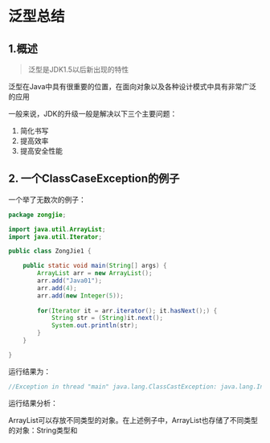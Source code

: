 # 泛型总结

## 1.概述

> 泛型是JDK1.5以后新出现的特性

泛型在Java中具有很重要的位置，在面向对象以及各种设计模式中具有非常广泛的应用

一般来说，JDK的升级一般是解决以下三个主要问题：

1. 简化书写
2. 提高效率
3. 提高安全性能

## 2. 一个ClassCaseException的例子

一个举了无数次的例子：

```java
package zongjie;

import java.util.ArrayList;
import java.util.Iterator;

public class ZongJie1 {

	public static void main(String[] args) {
		ArrayList arr = new ArrayList();
		arr.add("Java01");
		arr.add(4);
		arr.add(new Integer(5));
		
		for(Iterator it = arr.iterator(); it.hasNext();) {
			String str = (String)it.next();
			System.out.println(str);
		}
	}

}

```

运行结果为：

```java
//Exception in thread "main" java.lang.ClassCastException: java.lang.Integer cannot be cast to java.lang.String
```

运行结果分析：

ArrayList可以存放不同类型的对象。在上述例子中，ArrayList也存储了不同类型的对象：String类型和